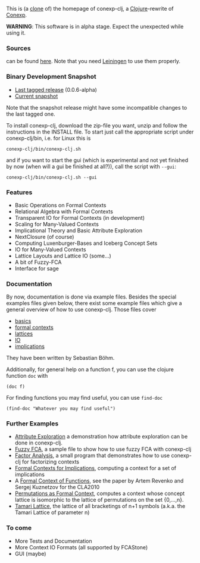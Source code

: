 This is (a [clone](http://www.math.tu-dresden.de/~borch/conexp-clj) of) the homepage of conexp-clj,
a [Clojure][]-rewrite of [Conexp][].

[Clojure]: http://www.clojure.org (Clojure)
[Conexp]: http://conexp.sf.net (Concept Explorer)

**WARNING**: This software is in alpha stage. Expect the unexpected while using it.

### Sources

can be found [here][conexp-clj-src]. Note that you need [Leiningen][lein] to use them properly.

[conexp-clj-src]: http://www.math.tu-dresden.de/extern/cgi-bin/algebra/borch/gitweb.cgi?p=clojure-conexp.git;a=summary
  (conexp-clj source code)
[lein]: http://github.com/technomancy/leiningen
  (leiningen, a bulding tool for clojure)

### Binary Development Snapshot

 * [Last tagged release](http://www.math.tu-dresden.de/~borch/conexp-clj/conexp-clj.zip) (0.0.6-alpha)
 * [Current snapshot](http://www.math.tu-dresden.de/~borch/conexp-clj/conexp-clj-SNAPSHOT.zip)

Note that the snapshot release might have some incompatible changes to the last tagged one.

To install conexp-clj, download the zip-file you want, unzip and follow the instructions in the
INSTALL file. To start just call the appropriate script under conexp-clj/bin, i.e. for Linux this is

    conexp-clj/bin/conexp-clj.sh

and if you want to start the gui (which is experimental and not yet finished by now (when will a gui
be finished at all?)), call the script with `--gui`:

    conexp-clj/bin/conexp-clj.sh --gui

### Features

 * Basic Operations on Formal Contexts
 * Relational Algebra with Formal Contexts
 * Transparent IO for Formal Contexts (in development)
 * Scaling for Many-Valued Contexts
 * Implicational Theory and Basic Attribute Exploration
 * NextClosure (of course)
 * Computing Luxenburger-Bases and Iceberg Concept Sets
 * IO for Many-Valued Contexts
 * Lattice Layouts and Lattice IO (some...)
 * A bit of Fuzzy-FCA
 * Interface for sage

### Documentation

By now, documentation is done via example files. Besides the special examples files given below,
there exist some example files which give a general overview of how to use conexp-clj. Those files
cover

 * [basics](http://www.math.tu-dresden.de/extern/cgi-bin/algebra/borch/gitweb.cgi?p=clojure-conexp.git;a=blob;f=doc/examples/01-basics.clj;hb=master)
 * [formal contexts](http://www.math.tu-dresden.de/extern/cgi-bin/algebra/borch/gitweb.cgi?p=clojure-conexp.git;a=blob;f=doc/examples/02-contexts.clj;hb=master)
 * [lattices](http://www.math.tu-dresden.de/extern/cgi-bin/algebra/borch/gitweb.cgi?p=clojure-conexp.git;a=blob;f=doc/examples/03-lattices.clj;hb=master)
 * [IO](http://www.math.tu-dresden.de/extern/cgi-bin/algebra/borch/gitweb.cgi?p=clojure-conexp.git;a=blob;f=doc/examples/04-io.clj;hb=master)
 * [implications](http://www.math.tu-dresden.de/extern/cgi-bin/algebra/borch/gitweb.cgi?p=clojure-conexp.git;a=blob;f=doc/examples/05-implications.clj;hb=master)

They have been written by Sebastian Böhm.

Additionally, for general help on a function f, you can use the clojure function `doc` with

    (doc f)

For finding functions you may find useful, you can use `find-doc`

    (find-doc "Whatever you may find useful")

### Further Examples

 * [Attribute Exploration](http://www.math.tu-dresden.de/extern/cgi-bin/algebra/borch/gitweb.cgi?p=clojure-conexp.git;a=blob;hb=master;f=doc/examples/exploration.clj)
   a demonstration how attribute exploration can be done in conexp-clj.
 * [Fuzzy FCA](http://www.math.tu-dresden.de/extern/cgi-bin/algebra/borch/gitweb.cgi?p=clojure-conexp.git;a=blob;hb=master;f=doc/examples/fuzzy.clj),
   a sample file to show how to use fuzzy FCA with conexp-clj
 * [Factor Analysis](http://www.math.tu-dresden.de/extern/cgi-bin/algebra/borch/gitweb.cgi?p=clojure-conexp.git;a=blob;hb=master;f=doc/examples/factor-analysis.clj),
   a small program that demonstrates how to use conexp-clj for factorizing contexts
 * [Formal Contexts for Implications](http://www.math.tu-dresden.de/extern/cgi-bin/algebra/borch/gitweb.cgi?p=clojure-conexp.git;a=blob;hb=master;f=doc/examples/implication-closure.clj),
   computing a context for a set of implications
 * A
   [Formal Context of Functions](http://www.math.tu-dresden.de/extern/cgi-bin/algebra/borch/gitweb.cgi?p=clojure-conexp.git;a=blob;hb=master;f=doc/examples/function-context.clj),
   see the paper by Artem Revenko and Sergej Kuznetzov for the CLA2010
 * [Permutations as Formal Context](http://www.math.tu-dresden.de/extern/cgi-bin/algebra/borch/gitweb.cgi?p=clojure-conexp.git;a=blob;hb=master;f=doc/examples/permutation-context.clj),
   computes a context whose concept lattice is isomorphic to the lattice of permutations on the set
   \{0,...,n\}.
 * [Tamari Lattice](http://www.math.tu-dresden.de/extern/cgi-bin/algebra/borch/gitweb.cgi?p=clojure-conexp.git;a=blob;hb=master;f=doc/examples/tamari-lattice.clj),
   the lattice of all bracketings of n+1 symbols (a.k.a. the Tamari Lattice of parameter n)

### To come

 * More Tests and Documentation
 * More Context IO Formats (all supported by FCAStone)
 * GUI (maybe)

